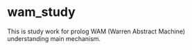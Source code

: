 # wam_study
This is study work for prolog WAM (Warren Abstract Machine) understanding main mechanism.
